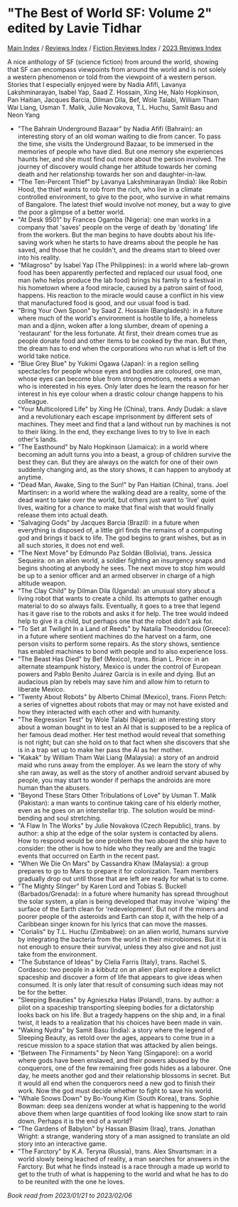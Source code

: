 # "The Best of World SF: Volume 2" edited by Lavie Tidhar

[Main Index](../../../README.md) / [Reviews Index](../../README.md) / [Fiction Reviews Index](../README.md) / [2023 Reviews Index](README.md)

A nice anthology of SF (science fiction) from around the world, showing that SF can encompass viewpoints from around the world and is not solely a western phenomenon or told from the viewpoint of a western person. Stories that I especially enjoyed were by Nadia Afifi, Lavanya Lakshminarayan, Isabel Yap, Saad Z. Hossain, Xing He, Nalo Hopkinson, Pan Haitian, Jacques Barcia, Dilman Dila, Bef, Wole Talabi, William Tham Wai Liang, Usman T. Malik, Julie Novakova, T.L. Huchu, Samit Basu and Neon Yang

- "The Bahrain Underground Bazaar" by Nadia Afifi (Bahrain): an interesting story of an old woman waiting to die from cancer. To pass the time, she visits the Underground Bazaar, to be immersed in the memories of people who have died. But one memory she experiences haunts her, and she must find out more about the person involved. The journey of discovery would change her attitude towards her coming death and her relationship towards her son and daughter-in-law.
- "The Ten-Percent Thief" by Lavanya Lakshminarayan (India): like Robin Hood, the thief wants to rob from the rich, who live in a climate controlled environment, to give to the poor, who survive in what remains of Bangalore. The latest thief would involve not money, but a way to give the poor a glimpse of a better world.
- "At Desk 9501" by Frances Ogamba (Nigeria): one man works in a company that 'saves' people on the verge of death by 'donating' life from the workers. But the man begins to have doubts about his life-saving work when he starts to have dreams about the people he has saved, and those that he couldn't, and the dreams start to bleed over into his reality.
- "Milagroso" by Isabel Yap (The Philippines): in a world where lab-grown food has been apparently perfected and replaced our usual food, one man (who helps produce the lab food) brings his family to a festival in his hometown where a food miracle, caused by a patron saint of food, happens. His reaction to the miracle would cause a conflict in his view that manufactured food is good, and our usual food is bad.
- "Bring Your Own Spoon" by Saad Z. Hossain (Bangladesh): in a future where much of the world's environment is hostile to life, a homeless man and a djinn, woken after a long slumber, dream of opening a 'restaurant' for the less fortunate. At first, their dream comes true as people donate food and other items to be cooked by the man. But then, the dream has to end when the corporations who run what is left of the world take notice.
- "Blue Grey Blue" by Yukimi Ogawa (Japan): in a region selling spectacles for people whose eyes and bodies are coloured, one man, whose eyes can become blue from strong emotions, meets a woman who is interested in his eyes. Only later does he learn the reason for her interest in his eye colour when a drastic colour change happens to his colleague.
- "Your Multicolored Life" by Xing He (China), trans. Andy Dudak: a slave and a revolutionary each escape imprisonment by different sets of machines. They meet and find that a land without run by machines is not to their liking. In the end, they exchange lives to try to live in each other's lands.
- "The Easthound" by Nalo Hopkinson (Jamaica): in a world where becoming an adult turns you into a beast, a group of children survive the best they can. But they are always on the watch for one of their own suddenly changing and, as the story shows, it can happen to anybody at anytime.
- "Dead Man, Awake, Sing to the Sun!" by Pan Haitian (China),  trans. Joel Martinsen: in a world where the walking dead are a reality, some of the dead want to take over the world, but others just want to 'live' quiet lives, waiting for a chance to make that final wish that would finally release them into actual death.
- "Salvaging Gods" by Jacques Barcia (Brazil): in a future when everything is disposed of, a little girl finds the remains of a computing god and brings it back to life. The god begins to grant wishes, but as in all such stories, it does not end well.
- "The Next Move" by Edmundo Paz Soldán (Bolivia), trans. Jessica Sequeira: on an alien world, a soldier fighting an insurgency snaps and begins shooting at anybody he sees. The next move to stop him would be up to a senior officer and an armed observer in charge of a high altitude weapon.
- "The Clay Child" by Dilman Dila (Uganda): an unusual story about a living robot that wants to create a child. Its attempts to gather enough material to do so always fails. Eventually, it goes to a tree that legend has it gave rise to the robots and asks it for help. The tree would indeed help to give it a child, but perhaps one that the robot didn't ask for.
- "To Set at Twilight In a Land of Reeds" by Natalia Theodoridou (Greece): in a future where sentient machines do the harvest on a farm, one person visits to perform some repairs. As the story shows, sentience has enabled machines to bond with people and to also experience loss.
- "The Beast Has Died" by Bef (Mexico), trans. Brian L. Price: in an alternate steampunk history, Mexico is under the control of European powers and Pablo Benito Juárez García is in exile and dying. But an audacious plan by rebels may save him and allow him to return to liberate Mexico.
- "Twenty About Robots" by Alberto Chimal (Mexico), trans. Fionn Petch: a series of vignettes about robots that may or may not have existed and how they interacted with each other and with humanity.
- "The Regression Test" by Wole Talabi (Nigeria): an interesting story about a woman bought in to test an AI that is supposed to be a replica of her famous dead mother. Her test method would reveal that something is not right; but can she hold on to that fact when she discovers that she is in a trap set up to make her pass the AI as her mother.
- "Kakak" by William Tham Wai Liang (Malaysia): a story of an android maid who runs away from the employer. As we learn the story of why she ran away, as well as the story of another android servant abused by people, you may start to wonder if perhaps the androids are more human than the abusers.
- "Beyond These Stars Other Tribulations of Love" by Usman T. Malik (Pakistan): a man wants to continue taking care of his elderly mother, even as he goes on an interstellar trip. The solution would be mind-bending and soul stretching.
- "A Flaw In The Works" by Julie Novakova (Czech Republic), trans. by author: a ship at the edge of the solar system is contacted by aliens. How to respond would be one problem the two aboard the ship have to consider: the other is how to hide who they really are and the tragic events that occurred on Earth in the recent past.
- "When We Die On Mars" by Cassandra Khaw (Malaysia): a group prepares to go to Mars to prepare it for colonization. Team members gradually drop out until those that are left are ready for what is to come.
- "The Mighty Slinger" by Karen Lord and Tobias S. Buckell (Barbados/Grenada): in a future where humanity has spread throughout the solar system, a plan is being developed that may involve 'wiping' the surface of the Earth clean for 'redevelopment'. But not if the miners and poorer people of the asteroids and Earth can stop it, with the help of a Caribbean singer known for his lyrics that can move the masses.
- "Corialis" by T.L. Huchu (Zimbabwe): on an alien world, humans survive by integrating the bacteria from the world in their microbiomes. But it is not enough to ensure their survival, unless they also give and not just take from the environment.
- "The Substance of Ideas" by Clelia Farris (Italy), trans. Rachel S. Cordasco: two people in a kibbutz on an alien plant explore a derelict spaceship and discover a form of life that appears to give ideas when consumed. It is only later that result of consuming such ideas may not be for the better.
- "Sleeping Beauties" by Agnieszka Hałas (Poland), trans. by author: a pilot on a spaceship transporting sleeping bodies for a dictatorship looks back on his life. But a tragedy happens on the ship and, in a final twist, it leads to a realization that his choices have been made in vain.
- "Waking Nydra" by Samit Basu (India): a story where the legend of Sleeping Beauty, as retold over the ages, appears to come true in a rescue mission to a space station that was attacked by alien beings.
- "Between The Firmaments" by Neon Yang (Singapore): on a world where gods have been enslaved, and their powers abused by the conquerors, one of the few remaining free gods hides as a labourer. One day, he meets another god and their relationship blossoms in secret. But it would all end when the conquerors need a new god to finish their work. Now the god must decide whether to fight to save his world.
- "Whale Snows Down" by Bo-Young Kim (South Korea), trans. Sophie Bowman: deep sea denizens wonder at what is happening to the world above them when large quantities of food looking like snow start to rain down. Perhaps it is the end of a world?
- "The Gardens of Babylon" by Hassan Blasim (Iraq), trans. Jonathan Wright: a strange, wandering story of a man assigned to translate an old story into an interactive game.
- "The Farctory" by K.A. Teryna (Russia), trans.  Alex Shvartsman: in a world slowly being leached of reality, a man searches for answers in the Farctory. But what he finds instead is a race through a made up world to get to the truth of what is happening to the world and what he has to do to be reunited with the one he loves.

*Book read from 2023/01/21 to 2023/02/06*
